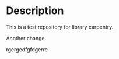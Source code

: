 # Description
This is a test repository for library carpentry.

Another change. 


rgergedfgfdgerre
